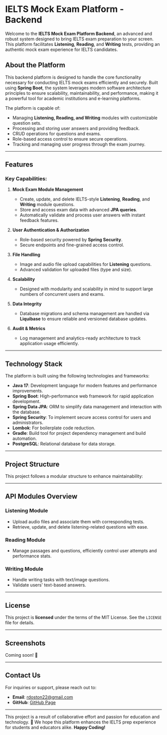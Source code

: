 # IELTS Mock Exam Platform - Backend

Welcome to the **IELTS Mock Exam Platform Backend**, an advanced and robust system designed to bring IELTS exam preparation to your screen. This platform facilitates **Listening**, **Reading**, and **Writing** tests, providing an authentic mock exam experience for IELTS candidates.

## About the Platform

This backend platform is designed to handle the core functionality necessary for conducting IELTS mock exams efficiently and securely. Built using **Spring Boot**, the system leverages modern software architecture principles to ensure scalability, maintainability, and performance, making it a powerful tool for academic institutions and e-learning platforms.

The platform is capable of:
- Managing **Listening, Reading, and Writing** modules with customizable question sets.
- Processing and storing user answers and providing feedback.
- CRUD operations for questions and exams.
- Role-based access control to ensure secure operations.
- Tracking and managing user progress through the exam journey.

---

## Features

### Key Capabilities:
1. **Mock Exam Module Management**
    - Create, update, and delete IELTS-style **Listening**, **Reading**, and **Writing** module questions.
    - Store and access exam data with advanced **JPA queries**.
    - Automatically validate and process user answers with instant feedback features.

2. **User Authentication & Authorization**
    - Role-based security powered by **Spring Security**.
    - Secure endpoints and fine-grained access control.

3. **File Handling**
    - Image and audio file upload capabilities for **Listening** questions.
    - Advanced validation for uploaded files (type and size).

4. **Scalability**
    - Designed with modularity and scalability in mind to support large numbers of concurrent users and exams.

5. **Data Integrity**
    - Database migrations and schema management are handled via **Liquibase** to ensure reliable and versioned database updates.

6. **Audit & Metrics**
    - Log management and analytics-ready architecture to track application usage efficiently.

---

## Technology Stack

The platform is built using the following technologies and frameworks:

- **Java 17**: Development language for modern features and performance improvements.
- **Spring Boot**: High-performance web framework for rapid application development.
- **Spring Data JPA**: ORM to simplify data management and interaction with the database.
- **Spring Security**: To implement secure access control for users and administrators.
- **Lombok**: For boilerplate code reduction.
- **Gradle**: Build tool for project dependency management and build automation.
- **PostgreSQL**: Relational database for data storage.

---

## Project Structure

This project follows a modular structure to enhance maintainability:


---

## API Modules Overview

### **Listening Module**
- Upload audio files and associate them with corresponding tests.
- Retrieve, update, and delete listening-related questions with ease.

### **Reading Module**
- Manage passages and questions, efficiently control user attempts and performance stats.

### **Writing Module**
- Handle writing tasks with text/image questions.
- Validate users' text-based answers.

---

## License

This project is **licensed** under the terms of the MIT License. See the `LICENSE` file for details.

---

## Screenshots

Coming soon! 🎨

---

## Contact Us

For inquiries or support, please reach out to:
- **Email**: rdoston22@gmail.com
- **GitHub**: [GitHub Page](https://github.com/rakhimovdoston/mock-ielts-backend)

---

This project is a result of collaborative effort and passion for education and technology. 🚀 We hope this platform enhances the IELTS prep experience for students and educators alike. **Happy Coding!**